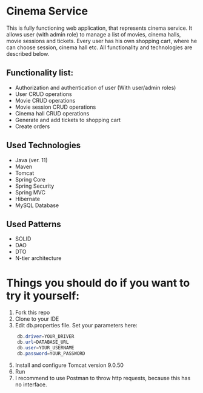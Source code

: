 # Cinema Service

This is fully functioning web application, that represents cinema service. It allows user (with admin role) to manage a list of movies, cinema halls, movie sessions and tickets. 
Every user has his own shopping cart, where he can choose session, cinema hall etc.
All functionality and technologies are described below.

## Functionality list:
* Authorization and authentication of user (With user/admin roles)
* User CRUD operations
* Movie CRUD operations
* Movie session CRUD operations
* Cinema hall CRUD operations
* Generate and add tickets to shopping cart
* Create orders

## Used Technologies
* Java (ver. 11)
* Maven
* Tomcat
* Spring Core
* Spring Security
* Spring MVC
* Hibernate
* MySQL Database

## Used Patterns
* SOLID
* DAO
* DTO
* N-tier architecture

# Things you should do if you want to try it yourself:
1. Fork this repo
2. Clone to your IDE 
3. Edit db.properties file. Set your parameters here:
```java
    db.driver=YOUR_DRIVER
    db.url=DATABASE_URL
    db.user=YOUR_USERNAME
    db.password=YOUR_PASSWORD
```
5. Install and configure Tomcat version 9.0.50
6. Run
7. I recommend to use Postman to throw http requests, because this has no interface.
